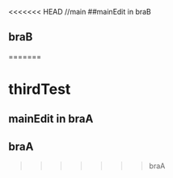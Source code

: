 <<<<<<< HEAD
//main
##mainEdit in braB
## braB
=======
# thirdTest
## mainEdit in braA
## braA
>>>>>>> braA
